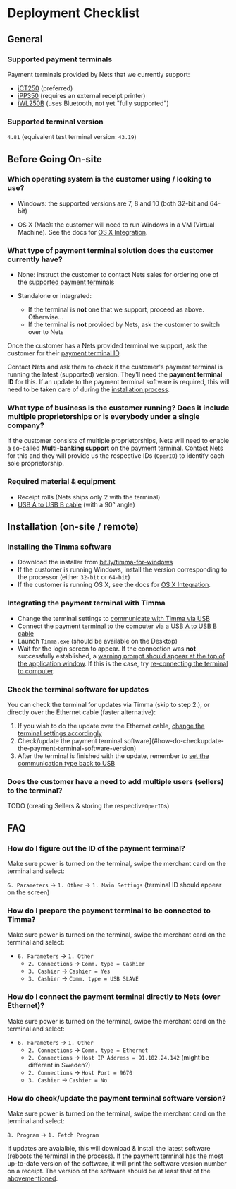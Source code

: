 # Deployment Checklist

## General

### Supported payment terminals

Payment terminals provided by Nets that we currently support:

  * [iCT250](https://shop.nets.eu/fi/web/fin/40?terminal_id=TFIN4400-7648-R) (preferred)
  * [iPP350](https://ingenico.us/smart-terminals/pinpads-terminals/ipp-350.html) (requires an external receipt printer)
  * [iWL250B](https://shop.nets.eu/fi/web/fin/40?terminal_id=TFIN4300-7648-R) (uses Bluetooth, not yet "fully supported")

### Supported terminal version

`4.81` (equivalent test terminal version: `43.19`)


## Before Going On-site

### Which operating system is the customer using / looking to use?

* Windows: the supported versions are 7, 8 and 10 (both 32-bit and 64-bit)

* OS X (Mac): the customer will need to run Windows in a VM (Virtual Machine). See the docs for [OS X Integration](./osx-integraton.md).

### What type of payment terminal solution does the customer currently have?

* None: instruct the customer to contact Nets sales for ordering one of the [supported payment terminals](#supported-payment-terminals)

* Standalone or integrated:
  * If the terminal is **not** one that we support, proceed as above. Otherwise...
  * If the terminal is **not** provided by Nets, ask the customer to switch over to Nets

Once the customer has a Nets provided terminal we support, ask the customer for their [payment terminal ID](#how-do-i-figure-out-the-id-of-the-payment-terminal).

Contact Nets and ask them to check if the customer's payment terminal is running the latest (supported) version. They'll need the **payment terminal ID** for this. If an update to the payment terminal software is required, this will need to be taken care of during the [installation process](#installation-on-site--remote).

### What type of business is the customer running? Does it include multiple proprietorships or is everybody under a single company?

If the customer consists of multiple proprietorships, Nets will need to enable a so-called **Multi-banking support** on the payment terminal. Contact Nets for this and they will provide us the respective IDs (`OperID`) to identify each sole proprietorship.

### Required material & equipment

* Receipt rolls (Nets ships only 2 with the terminal)
* [USB A to USB B cable](../assets/images/usb-a-to-usb-b.jpg) (with a 90° angle)


## Installation (on-site / remote)

### Installing the Timma software

  * Download the installer from [bit.ly/timma-for-windows](http://bit.ly/timma-for-windows)
  * If the customer is running Windows, install the version corresponding to the processor (either `32-bit` or `64-bit`)
  * If the customer is running OS X, see the docs for [OS X Integration](./osx-integraton.md).

### Integrating the payment terminal with Timma

  * Change the terminal settings to [communicate with Timma via USB](#how-do-i-prepare-the-payment-terminal-to-be-connected-to-timma)
  * Connect the payment terminal to the computer via a [USB A to USB B cable](../assets/images/usb-a-to-usb-b.jpg)
  * Launch `Timma.exe` (should be available on the Desktop)
  * Wait for the login screen to appear. If the connection was **not** successfully established, a [warning prompt should appear at the top of the application window](../images/terminal-disconnected.jpeg). If this is the case, try [re-connecting the terminal to computer](reconnecting-the-terminal.md).

### Check the terminal software for updates

You can check the terminal for updates via Timma (skip to step 2.), or directly over the Ethernet cable (faster alternative):

  1. If you wish to do the update over the Ethernet cable, [change the terminal settings accordingly](#how-do-i-connect-the-payment-terminal-directly-to-nets-over-ethernet)
  2. Check/update the payment terminal software](#how-do-checkupdate-the-payment-terminal-software-version)
  3. After the terminal is finished with the update, remember to [set the communication type back to USB](#integrating-the-payment-terminal-with-timma)

### Does the customer have a need to add multiple users (sellers) to the terminal?

TODO (creating Sellers & storing the respective`OperID`s)


## FAQ

### How do I figure out the ID of the payment terminal?

Make sure power is turned on the terminal, swipe the merchant card on the terminal and select:

`6. Parameters` -> `1. Other` -> `1. Main Settings` (terminal ID should appear on the screen)

### How do I prepare the payment terminal to be connected to Timma?

Make sure power is turned on the terminal, swipe the merchant card on the terminal and select:

* `6. Parameters` -> `1. Other`
  * `2. Connections` -> `Comm. type = Cashier`
  * `3. Cashier` -> `Cashier = Yes`
  * `3. Cashier` -> `Comm. type = USB SLAVE`

### How do I connect the payment terminal directly to Nets (over Ethernet)?

Make sure power is turned on the terminal, swipe the merchant card on the terminal and select:

* `6. Parameters` -> `1. Other`
  * `2. Connections` -> `Comm. type = Ethernet`
  * `2. Connections` -> `Host IP Address = 91.102.24.142` (might be different in Sweden?)
  * `2. Connections` -> `Host Port = 9670`
  * `3. Cashier` -> `Cashier = No`

### How do check/update the payment terminal software version?

Make sure power is turned on the terminal, swipe the merchant card on the terminal and select:

`8. Program` -> `1. Fetch Program`

If updates are avaialble, this will download & install the latest software (reboots the terminal in the process). If the payment terminal has the most up-to-date version of the software, it will print the software version number on a receipt. The version of the software should be at least that of the [abovementioned](#supported-terminal-version).
